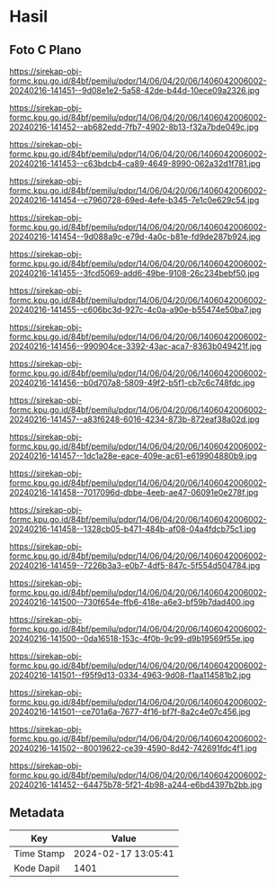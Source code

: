 # Hasil

## Foto C Plano

https://sirekap-obj-formc.kpu.go.id/84bf/pemilu/pdpr/14/06/04/20/06/1406042006002-20240216-141451--9d08e1e2-5a58-42de-b44d-10ece09a2326.jpg

https://sirekap-obj-formc.kpu.go.id/84bf/pemilu/pdpr/14/06/04/20/06/1406042006002-20240216-141452--ab682edd-7fb7-4902-8b13-f32a7bde049c.jpg

https://sirekap-obj-formc.kpu.go.id/84bf/pemilu/pdpr/14/06/04/20/06/1406042006002-20240216-141453--c63bdcb4-ca89-4649-8990-062a32d1f781.jpg

https://sirekap-obj-formc.kpu.go.id/84bf/pemilu/pdpr/14/06/04/20/06/1406042006002-20240216-141454--c7960728-69ed-4efe-b345-7e1c0e629c54.jpg

https://sirekap-obj-formc.kpu.go.id/84bf/pemilu/pdpr/14/06/04/20/06/1406042006002-20240216-141454--9d088a9c-e79d-4a0c-b81e-fd9de287b924.jpg

https://sirekap-obj-formc.kpu.go.id/84bf/pemilu/pdpr/14/06/04/20/06/1406042006002-20240216-141455--3fcd5069-add6-49be-9108-26c234bebf50.jpg

https://sirekap-obj-formc.kpu.go.id/84bf/pemilu/pdpr/14/06/04/20/06/1406042006002-20240216-141455--c606bc3d-927c-4c0a-a90e-b55474e50ba7.jpg

https://sirekap-obj-formc.kpu.go.id/84bf/pemilu/pdpr/14/06/04/20/06/1406042006002-20240216-141456--990904ce-3392-43ac-aca7-8363b049421f.jpg

https://sirekap-obj-formc.kpu.go.id/84bf/pemilu/pdpr/14/06/04/20/06/1406042006002-20240216-141456--b0d707a8-5809-49f2-b5f1-cb7c6c748fdc.jpg

https://sirekap-obj-formc.kpu.go.id/84bf/pemilu/pdpr/14/06/04/20/06/1406042006002-20240216-141457--a83f6248-6016-4234-873b-872eaf38a02d.jpg

https://sirekap-obj-formc.kpu.go.id/84bf/pemilu/pdpr/14/06/04/20/06/1406042006002-20240216-141457--1dc1a28e-eace-409e-ac61-e619904880b9.jpg

https://sirekap-obj-formc.kpu.go.id/84bf/pemilu/pdpr/14/06/04/20/06/1406042006002-20240216-141458--7017096d-dbbe-4eeb-ae47-06091e0e278f.jpg

https://sirekap-obj-formc.kpu.go.id/84bf/pemilu/pdpr/14/06/04/20/06/1406042006002-20240216-141458--1328cb05-b471-484b-af08-04a4fdcb75c1.jpg

https://sirekap-obj-formc.kpu.go.id/84bf/pemilu/pdpr/14/06/04/20/06/1406042006002-20240216-141459--7226b3a3-e0b7-4df5-847c-5f554d504784.jpg

https://sirekap-obj-formc.kpu.go.id/84bf/pemilu/pdpr/14/06/04/20/06/1406042006002-20240216-141500--730f654e-ffb6-418e-a6e3-bf59b7dad400.jpg

https://sirekap-obj-formc.kpu.go.id/84bf/pemilu/pdpr/14/06/04/20/06/1406042006002-20240216-141500--0da16518-153c-4f0b-9c99-d9b19569f55e.jpg

https://sirekap-obj-formc.kpu.go.id/84bf/pemilu/pdpr/14/06/04/20/06/1406042006002-20240216-141501--f95f9d13-0334-4963-9d08-f1aa114581b2.jpg

https://sirekap-obj-formc.kpu.go.id/84bf/pemilu/pdpr/14/06/04/20/06/1406042006002-20240216-141501--ce701a6a-7677-4f16-bf7f-8a2c4e07c456.jpg

https://sirekap-obj-formc.kpu.go.id/84bf/pemilu/pdpr/14/06/04/20/06/1406042006002-20240216-141502--80019622-ce39-4590-8d42-742691fdc4f1.jpg

https://sirekap-obj-formc.kpu.go.id/84bf/pemilu/pdpr/14/06/04/20/06/1406042006002-20240216-141452--64475b78-5f21-4b98-a244-e6bd4397b2bb.jpg


## Metadata

| Key        | Value               |
| ---------- | ------------------- |
| Time Stamp | 2024-02-17 13:05:41 |
| Kode Dapil | 1401                |



